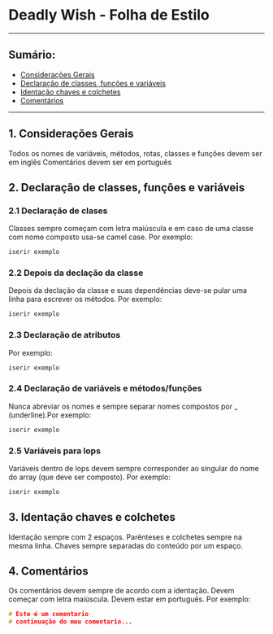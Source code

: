 # Deadly Wish - Folha de Estilo
---
## Sumário:
  * [Considerações Gerais](#consideracoes_gerais)
  * [Declaração de classes, funções e variáveis](#declaracoes)
  * [Identação chaves e colchetes](#identação)
  * [Comentários](#comentarios)
---
## 1. Considerações Gerais<a name="consideracoes_gerais"></a>
Todos os nomes de variáveis, métodos, rotas, classes e funções devem ser em inglês
Comentários devem ser em português
## 2. Declaração de classes, funções e variáveis<a name="declaracoes"></a>
### 2.1 Declaração de clases
Classes sempre começam com letra maiúscula e em caso de uma classe com nome composto usa-se camel case. Por exemplo:
```c++
iserir exemplo
```
### 2.2 Depois da declação da classe
Depois da declação da classe e suas dependências deve-se pular uma linha para escrever os métodos. Por exemplo:
```c++
iserir exemplo
```

### 2.3 Declaração de atributos
Por exemplo:
```c++
iserir exemplo
```
### 2.4 Declaração de variáveis e métodos/funções
Nunca abreviar os nomes e sempre separar nomes compostos por _ (underline).Por exemplo:
```c++
iserir exemplo
```
### 2.5 Variáveis para lops
Variáveis dentro de lops devem sempre corresponder ao singular do nome do array (que deve ser composto). Por exemplo:
```c++
iserir exemplo
```
## 3. Identação chaves e colchetes<a name="identação"></a>
Identação sempre com 2 espaços.
Parênteses e colchetes sempre na mesma linha.
Chaves sempre separadas do conteúdo por um espaço.

## 4. Comentários<a name="comentarios"></a>
Os comentários devem sempre de acordo com a identação.
Devem começar com letra maiúscula.
Devem estar em português. Por exemplo:
```c++
# Este é um comentario
# continuação do meu comentario...
```

